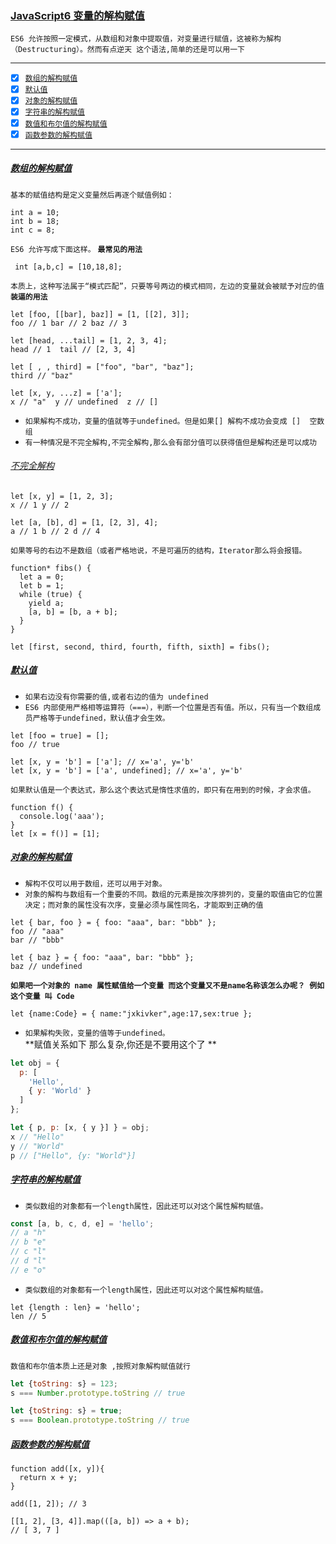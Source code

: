 ### <a href="#top" id="top" >JavaScript6 变量的解构赋值 </a>
`ES6 允许按照一定模式，从数组和对象中提取值，对变量进行赋值，这被称为解构（Destructuring）。然而有点逆天 这个语法,简单的还是可以用一下`

-----
- [x] [`数组的解构赋值`](#arraygetvalue) 
- [x] [`默认值`](#defaultvalue) 
- [x] [`对象的解构赋值`](#objectresolve)
- [x] [`字符串的解构赋值`](#stringresolve)
- [x] [`数值和布尔值的解构赋值`](#numberbooleanresolve)
- [x] [`函数参数的解构赋值`](#functionresolve)

----

##### [数组的解构赋值](#top) <b id="arraygetvalue"></b>
`基本的赋值结构是定义变量然后再逐个赋值例如：`
```node
int a = 10;
int b = 18;
int c = 8;
```
`ES6 允许写成下面这样。` **`最常见的用法`**
```node
 int [a,b,c] = [10,18,8];
```
`本质上，这种写法属于“模式匹配”，只要等号两边的模式相同，左边的变量就会被赋予对应的值` **`装逼的用法`**
```node
let [foo, [[bar], baz]] = [1, [[2], 3]];
foo // 1 bar // 2 baz // 3

let [head, ...tail] = [1, 2, 3, 4];
head // 1  tail // [2, 3, 4]

let [ , , third] = ["foo", "bar", "baz"];
third // "baz"

let [x, y, ...z] = ['a'];
x // "a"  y // undefined  z // []
```
* `如果解构不成功，变量的值就等于undefined。但是如果[] 解构不成功会变成 []  空数组`
* `有一种情况是不完全解构,不完全解构,那么会有部分值可以获得值但是解构还是可以成功`
###### [不完全解构](#top)
```node
let [x, y] = [1, 2, 3];
x // 1 y // 2

let [a, [b], d] = [1, [2, 3], 4];
a // 1 b // 2 d // 4
```
`如果等号的右边不是数组（或者严格地说，不是可遍历的结构，Iterator那么将会报错。`
```node
function* fibs() {
  let a = 0;
  let b = 1;
  while (true) {
    yield a;
    [a, b] = [b, a + b];
  }
}

let [first, second, third, fourth, fifth, sixth] = fibs();
```
##### [默认值](#top) <b id="defaultvalue"></b>
* `如果右边没有你需要的值,或者右边的值为 undefined `
* `ES6 内部使用严格相等运算符（===），判断一个位置是否有值。所以，只有当一个数组成员严格等于undefined，默认值才会生效。`
```node
let [foo = true] = [];
foo // true

let [x, y = 'b'] = ['a']; // x='a', y='b'
let [x, y = 'b'] = ['a', undefined]; // x='a', y='b'
```
`如果默认值是一个表达式，那么这个表达式是惰性求值的，即只有在用到的时候，才会求值。`
```node
function f() {
  console.log('aaa');
}
let [x = f()] = [1];
```
##### [对象的解构赋值](#top) <b id="objectresolve"></b>
* `解构不仅可以用于数组，还可以用于对象。`
* `对象的解构与数组有一个重要的不同。数组的元素是按次序排列的，变量的取值由它的位置决定；而对象的属性没有次序，变量必须与属性同名，才能取到正确的值`
```node
let { bar, foo } = { foo: "aaa", bar: "bbb" };
foo // "aaa"
bar // "bbb"

let { baz } = { foo: "aaa", bar: "bbb" };
baz // undefined
```
**`如果吧一个对象的 name 属性赋值给一个变量 而这个变量又不是name名称该怎么办呢？ 例如这个变量 叫 Code`**
```
let {name:Code} = { name:"jxkivker",age:17,sex:true };
```
* `如果解构失败，变量的值等于undefined。` <br/>
**赋值关系如下 那么复杂,你还是不要用这个了 **
```javascript
let obj = {
  p: [
    'Hello',
    { y: 'World' }
  ]
};

let { p, p: [x, { y }] } = obj;
x // "Hello"
y // "World"
p // ["Hello", {y: "World"}]
```

##### [字符串的解构赋值](#top) <b id="stringresolve"></b>
* `类似数组的对象都有一个length属性，因此还可以对这个属性解构赋值。`
```javascript
const [a, b, c, d, e] = 'hello';
// a "h"
// b "e"
// c "l"
// d "l"
// e "o"
```
* `类似数组的对象都有一个length属性，因此还可以对这个属性解构赋值。`
```node
let {length : len} = 'hello';
len // 5
```
##### [数值和布尔值的解构赋值](#top) <b id="numberbooleanresolve"></b>
`数值和布尔值本质上还是对象 ,按照对象解构赋值就行`

```javascript
let {toString: s} = 123;
s === Number.prototype.toString // true

let {toString: s} = true;
s === Boolean.prototype.toString // true
```
##### [函数参数的解构赋值](#top) <b id="functionresolve"></b>
```node
function add([x, y]){
  return x + y;
}

add([1, 2]); // 3

[[1, 2], [3, 4]].map(([a, b]) => a + b);
// [ 3, 7 ]
```
